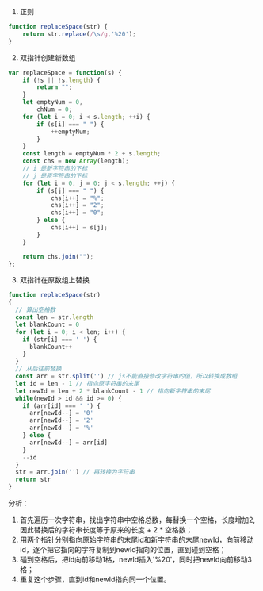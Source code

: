 1. 正则
```javascript
function replaceSpace(str) {
    return str.replace(/\s/g,'%20');
}
```
2. 双指针创建新数组
```javascript
var replaceSpace = function(s) {
    if (!s || !s.length) {
        return "";
    }
    let emptyNum = 0,
        chNum = 0;
    for (let i = 0; i < s.length; ++i) {
        if (s[i] === " ") {
            ++emptyNum;
        } 
    }
    const length = emptyNum * 2 + s.length;
    const chs = new Array(length);
    // i 是新字符串的下标
    // j 是原字符串的下标
    for (let i = 0, j = 0; j < s.length; ++j) {
        if (s[j] === " ") {
            chs[i++] = "%";
            chs[i++] = "2";
            chs[i++] = "0";
        } else {
            chs[i++] = s[j];
        }
    }

    return chs.join("");
};
```
3. 双指针在原数组上替换
```JavaScript
function replaceSpace(str)
{
  // 算出空格数
  const len = str.length
  let blankCount = 0
  for (let i = 0; i < len; i++) {
    if (str[i] === ' ') {
      blankCount++
    }
  }
  // 从后往前替换
  const arr = str.split('') // js不能直接修改字符串的值，所以转换成数组
  let id = len - 1 // 指向原字符串的末尾
  let newId = len + 2 * blankCount - 1 // 指向新字符串的末尾
  while(newId > id && id >= 0) {
    if (arr[id] === ' ') {
      arr[newId--] = '0'
      arr[newId--] = '2'
      arr[newId--] = '%'
    } else {
      arr[newId--] = arr[id]
    }
    --id
  }
  str = arr.join('') // 再转换为字符串
  return str
}
```
分析：
1. 首先遍历一次字符串，找出字符串中空格总数，每替换一个空格，长度增加2,因此替换后的字符串长度等于原来的长度 + 2 * 空格数；
2. 用两个指针分别指向原始字符串的末尾id和新字符串的末尾newId，向前移动id，逐个把它指向的字符复制到newId指向的位置，直到碰到空格；
3. 碰到空格后，把id向前移动1格，newId插入'%20'，同时把newId向前移动3格；
4. 重复这个步骤，直到id和newId指向同一个位置。